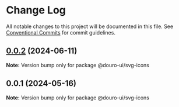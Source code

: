 # Change Log

All notable changes to this project will be documented in this file.
See [Conventional Commits](https://conventionalcommits.org) for commit guidelines.

## [0.0.2](https://github.com/Douro-ui/design-system/compare/@douro-ui/svg-icons@0.0.1...@douro-ui/svg-icons@0.0.2) (2024-06-11)

**Note:** Version bump only for package @douro-ui/svg-icons

## 0.0.1 (2024-05-16)

**Note:** Version bump only for package @douro-ui/svg-icons
